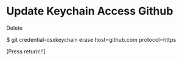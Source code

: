 # Update Keychain Access Github

Delete

$ git credential-osxkeychain erase
host=github.com
protocol=https

[Press return!!!]